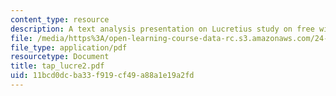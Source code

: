 ```yaml
---
content_type: resource
description: A text analysis presentation on Lucretius study on free will.
file: /media/https%3A/open-learning-course-data-rc.s3.amazonaws.com/24-200-ancient-philosophy-fall-2004/11bcd0dcba33f919cf49a88a1e19a2fd_tap_lucre2.pdf
file_type: application/pdf
resourcetype: Document
title: tap_lucre2.pdf
uid: 11bcd0dc-ba33-f919-cf49-a88a1e19a2fd
---
```

